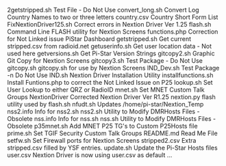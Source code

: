 2getstripped.sh		Test File - Do Not Use
convert_long.sh		Convert Log Country Names to two or three letters
country.csv		Country Short Form List
FixNextionDriver125.sh  Correct errors in Nextion Driver Ver 1.25
flash.sh		Command Line FLASH utility for Nextion Screens
functions.php		Correction for Not Linked issue PiStar Dashboard
getstripped.sh		Get current stripped.csv from radioid.net
getuserinfo.sh		Get user location data - Not used here
getversions.sh		Get Pi-Star Version Strings
gitcopy2.sh		Graphic Git Copy for Nextion Screens
gitcopy3.sh		Test Package - Do Not Use
gitcopy.sh		gitcopy.sh for use by Nextion Screens
IND_Dev.sh		Test Package -n Do Not Use
IND.sh			Nextion Driver Installation Utility
installfunctions.sh	Install Funtions.php to correct the Not Linked Issue on P25
lookup.sh		Set User Lookup to either QRZ or RadioID
mnet.sh			Set MNET Custom Talk Groups
NextionDriver		Corrected Nextion Driver Ver R1.25
nextion.py		flash utility used by flash.sh
nfudt.sh		Updates /home/pi-star/Nextion_Temp 
nss2.info		Info for nss2.sh
nss2.sh			Utility to Modify DMRHosts Files - Obsolete
nss.info		Info for nss.sh
nss.sh			Utility to Modify DMRHosts Files - Obsolete
p35mnet.sh		Add MNET P25 TG's to Custom P25Hosts file
prime.sh		Set TGIF Security Custom Talk Groups
README.md		Read Me File
setfw.sh		Set Firewall ports for Nextion Screens
stripped2.csv		Extra stripped.csv filled by YSF entries.
update.sh		Update the Pi-Star Hosts files
user.csv		Nextion Driver is now using user.csv as default
...

